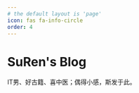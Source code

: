 ```yaml
---
# the default layout is 'page'
icon: fas fa-info-circle
order: 4
---
```


# SuRen's Blog

IT男、好古籍、喜中医；偶得小感，斯发于此。
